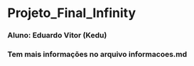 # Projeto_Final_Infinity
### Aluno: Eduardo Vitor (Kedu)
### Tem mais informações no arquivo informacoes.md
